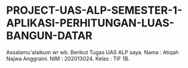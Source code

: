 # PROJECT-UAS-ALP-SEMESTER-1-APLIKASI-PERHITUNGAN-LUAS-BANGUN-DATAR
Assalamu'alaikum wr wb. Berikut Tugas UAS ALP saya. Nama : Atiqah Najwa Anggraini. NIM : 202013024. Kelas : TIF 1B.
